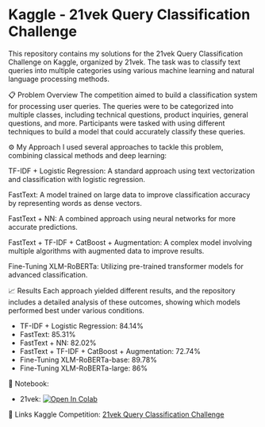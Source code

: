 # Kaggle - 21vek Query Classification Challenge

This repository contains my solutions for the 21vek Query Classification Challenge on Kaggle, organized by 21vek. The task was to classify text queries into multiple categories using various machine learning and natural language processing methods.

📋 Problem Overview
The competition aimed to build a classification system for processing user queries. The queries were to be categorized into multiple classes, including technical questions, product inquiries, general questions, and more. Participants were tasked with using different techniques to build a model that could accurately classify these queries.

⚙️ My Approach
I used several approaches to tackle this problem, combining classical methods and deep learning:

TF-IDF + Logistic Regression: A standard approach using text vectorization and classification with logistic regression.

FastText: A model trained on large data to improve classification accuracy by representing words as dense vectors.

FastText + NN: A combined approach using neural networks for more accurate predictions.

FastText + TF-IDF + CatBoost + Augmentation: A complex model involving multiple algorithms with augmented data to improve results.

Fine-Tuning XLM-RoBERTa: Utilizing pre-trained transformer models for advanced classification.

📈 Results
Each approach yielded different results, and the repository includes a detailed analysis of these outcomes, showing which models performed best under various conditions.

- TF-IDF + Logistic Regression: 84.14%
- FastText: 85.31%
- FastText + NN: 82.02%
- FastText + TF-IDF + CatBoost + Augmentation: 72.74%
- Fine-Tuning XLM-RoBERTa-base: 89.78%
- Fine-Tuning XLM-RoBERTa-large: 86%

📓 Notebook:

* 21vek: [![Open In Colab](https://colab.research.google.com/assets/colab-badge.svg)](https://colab.research.google.com/github/TemaBlag/21vek_user_query_classification/blob/main/21vek.ipynb)


🔗 Links
Kaggle Competition: [21vek Query Classification Challenge](https://www.kaggle.com/competitions/21vek-query-classification/overview)
